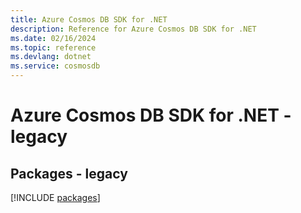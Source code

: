 ```yaml
---
title: Azure Cosmos DB SDK for .NET
description: Reference for Azure Cosmos DB SDK for .NET
ms.date: 02/16/2024
ms.topic: reference
ms.devlang: dotnet
ms.service: cosmosdb
---
```

# Azure Cosmos DB SDK for .NET - legacy
## Packages - legacy
[!INCLUDE [packages](cosmos-db-index.md)]
